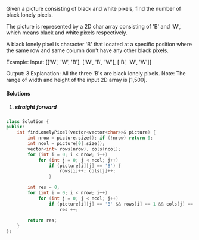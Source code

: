 Given a picture consisting of black and white pixels, find the number of black lonely pixels.

The picture is represented by a 2D char array consisting of 'B' and 'W', which means black and white pixels respectively.

A black lonely pixel is character 'B' that located at a specific position where the same row and same column don't have any other black pixels.

Example:
Input: 
[['W', 'W', 'B'],
 ['W', 'B', 'W'],
 ['B', 'W', 'W']]

Output: 3
Explanation: All the three 'B's are black lonely pixels.
Note:
The range of width and height of the input 2D array is [1,500].

#### Solutions

1. ##### straight forward

```c++
class Solution {
public:
    int findLonelyPixel(vector<vector<char>>& picture) {
        int nrow = picture.size(); if (!nrow) return 0;
        int ncol = picture[0].size();
        vector<int> rows(nrow), cols(ncol);
        for (int i = 0; i < nrow; i++)
            for (int j = 0; j < ncol; j++)
                if (picture[i][j] == 'B') {
                    rows[i]++; cols[j]++;
                }

        int res = 0;
        for (int i = 0; i < nrow; i++)
            for (int j = 0; j < ncol; j++)
                if (picture[i][j] == 'B' && rows[i] == 1 && cols[j] == 1)
                    res ++;
        
        return res;
    }
};
```